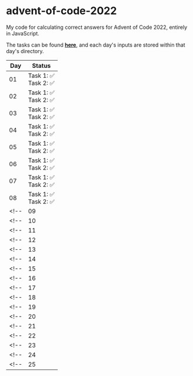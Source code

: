 # advent-of-code-2022

My code for calculating correct answers for Advent of Code 2022, entirely in JavaScript.

The tasks can be found **[here](https://adventofcode.com/2022)**, and each day's inputs are stored within that day's directory.

| Day | Status |
|-|-|
|01|Task 1:&nbsp;✅<br>Task 2:&nbsp;✅|
|02|Task 1:&nbsp;✅<br>Task 2:&nbsp;✅|
|03|Task 1:&nbsp;✅<br>Task 2:&nbsp;✅|
|04|Task 1:&nbsp;✅<br>Task 2:&nbsp;✅|
|05|Task 1:&nbsp;✅<br>Task 2:&nbsp;✅|
|06|Task 1:&nbsp;✅<br>Task 2:&nbsp;✅|
|07|Task 1:&nbsp;✅<br>Task 2:&nbsp;✅|
|08|Task 1:&nbsp;✅<br>Task 2:&nbsp;✅|
<!-- |09|| -->
<!-- |10|| -->
<!-- |11|| -->
<!-- |12|| -->
<!-- |13|| -->
<!-- |14|| -->
<!-- |15|| -->
<!-- |16|| -->
<!-- |17|| -->
<!-- |18|| -->
<!-- |19|| -->
<!-- |20|| -->
<!-- |21|| -->
<!-- |22|| -->
<!-- |23|| -->
<!-- |24|| -->
<!-- |25|| -->
